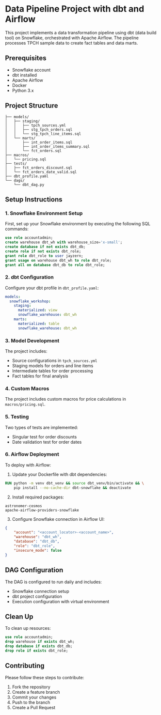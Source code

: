 # Data Pipeline Project with dbt and Airflow

This project implements a data transformation pipeline using dbt (data build tool) on Snowflake, orchestrated with Apache Airflow. The pipeline processes TPCH sample data to create fact tables and data marts.

## Prerequisites

- Snowflake account
- dbt installed
- Apache Airflow
- Docker
- Python 3.x

## Project Structure

```
├── models/
│   ├── staging/
│   │   ├── tpch_sources.yml
│   │   ├── stg_tpch_orders.sql
│   │   └── stg_tpch_line_items.sql
│   └── marts/
│       ├── int_order_items.sql
│       ├── int_order_items_summary.sql
│       └── fct_orders.sql
├── macros/
│   └── pricing.sql
├── tests/
│   ├── fct_orders_discount.sql
│   └── fct_orders_date_valid.sql
├── dbt_profile.yaml
└── dags/
    └── dbt_dag.py
```

## Setup Instructions

### 1. Snowflake Environment Setup

First, set up your Snowflake environment by executing the following SQL commands:

```sql
use role accountadmin;
create warehouse dbt_wh with warehouse_size='x-small';
create database if not exists dbt_db;
create role if not exists dbt_role;
grant role dbt_role to user jayzern;
grant usage on warehouse dbt_wh to role dbt_role;
grant all on database dbt_db to role dbt_role;
```

### 2. dbt Configuration

Configure your dbt profile in `dbt_profile.yaml`:

```yaml
models:
  snowflake_workshop:
    staging:
      materialized: view
      snowflake_warehouse: dbt_wh
    marts:
      materialized: table
      snowflake_warehouse: dbt_wh
```

### 3. Model Development

The project includes:
- Source configurations in `tpch_sources.yml`
- Staging models for orders and line items
- Intermediate tables for order processing
- Fact tables for final analysis

### 4. Custom Macros

The project includes custom macros for price calculations in `macros/pricing.sql`.

### 5. Testing

Two types of tests are implemented:
- Singular test for order discounts
- Date validation test for order dates

### 6. Airflow Deployment

To deploy with Airflow:

1. Update your Dockerfile with dbt dependencies:
```dockerfile
RUN python -m venv dbt_venv && source dbt_venv/bin/activate && \
    pip install --no-cache-dir dbt-snowflake && deactivate
```

2. Install required packages:
```text
astronomer-cosmos
apache-airflow-providers-snowflake
```

3. Configure Snowflake connection in Airflow UI:
```json
{
    "account": "<account_locator>-<account_name>",
    "warehouse": "dbt_wh",
    "database": "dbt_db",
    "role": "dbt_role",
    "insecure_mode": false
}
```

## DAG Configuration

The DAG is configured to run daily and includes:
- Snowflake connection setup
- dbt project configuration
- Execution configuration with virtual environment

## Clean Up

To clean up resources:
```sql
use role accountadmin;
drop warehouse if exists dbt_wh;
drop database if exists dbt_db;
drop role if exists dbt_role;
```

## Contributing

Please follow these steps to contribute:
1. Fork the repository
2. Create a feature branch
3. Commit your changes
4. Push to the branch
5. Create a Pull Request

